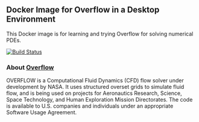 ## Docker Image for Overflow in a Desktop Environment

This Docker image is for learning and trying Overflow for solving numerical PDEs.

[![Build Status](https://travis-ci.org/unifem/overflow-desktop.svg?branch=master)](https://travis-ci.org/unifem/overflow-desktop)

### About [Overflow](https://overflow.larc.nasa.gov/)

OVERFLOW is a Computational Fluid Dynamics (CFD) flow solver under development by NASA. It uses structured overset grids to simulate fluid flow, and is being used on projects for Aeronautics Research, Science, Space Technology, and Human Exploration Mission Directorates. The code is available to U.S. companies and individuals under an appropriate Software Usage Agreement.
